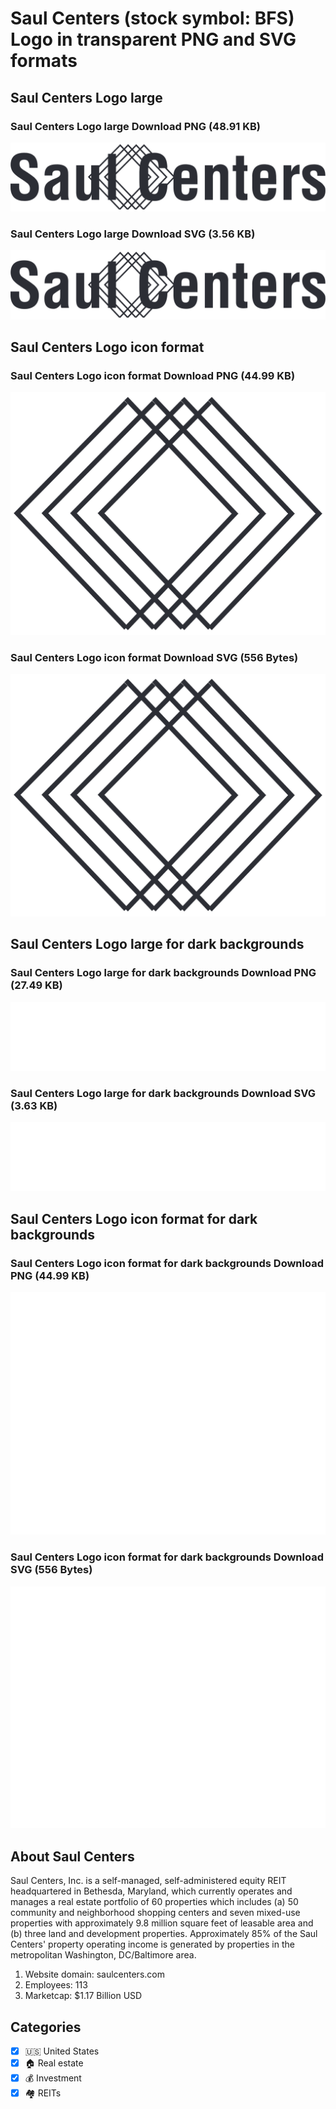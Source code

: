 # Saul Centers (stock symbol: BFS) Logo in transparent PNG and SVG formats

## Saul Centers Logo large

### Saul Centers Logo large Download PNG (48.91 KB)

![Saul Centers Logo large Download PNG (48.91 KB)](/img/orig/BFS_BIG-c2b0f54d.png)

### Saul Centers Logo large Download SVG (3.56 KB)

![Saul Centers Logo large Download SVG (3.56 KB)](/img/orig/BFS_BIG-5b2e1498.svg)

## Saul Centers Logo icon format

### Saul Centers Logo icon format Download PNG (44.99 KB)

![Saul Centers Logo icon format Download PNG (44.99 KB)](/img/orig/BFS-c514686c.png)

### Saul Centers Logo icon format Download SVG (556 Bytes)

![Saul Centers Logo icon format Download SVG (556 Bytes)](/img/orig/BFS-d59a9884.svg)

## Saul Centers Logo large for dark backgrounds

### Saul Centers Logo large for dark backgrounds Download PNG (27.49 KB)

![Saul Centers Logo large for dark backgrounds Download PNG (27.49 KB)](/img/orig/BFS_BIG.D-ca2ef9fb.png)

### Saul Centers Logo large for dark backgrounds Download SVG (3.63 KB)

![Saul Centers Logo large for dark backgrounds Download SVG (3.63 KB)](/img/orig/BFS_BIG.D-68ec30e4.svg)

## Saul Centers Logo icon format for dark backgrounds

### Saul Centers Logo icon format for dark backgrounds Download PNG (44.99 KB)

![Saul Centers Logo icon format for dark backgrounds Download PNG (44.99 KB)](/img/orig/BFS.D-83846072.png)

### Saul Centers Logo icon format for dark backgrounds Download SVG (556 Bytes)

![Saul Centers Logo icon format for dark backgrounds Download SVG (556 Bytes)](/img/orig/BFS.D-7e535e40.svg)

## About Saul Centers

Saul Centers, Inc. is a self-managed, self-administered equity REIT headquartered in Bethesda, Maryland, which currently operates and manages a real estate portfolio of 60 properties which includes (a) 50 community and neighborhood shopping centers and seven mixed-use properties with approximately 9.8 million square feet of leasable area and (b) three land and development properties. Approximately 85% of the Saul Centers' property operating income is generated by properties in the metropolitan Washington, DC/Baltimore area.

1. Website domain: saulcenters.com
2. Employees: 113
3. Marketcap: $1.17 Billion USD


## Categories
- [x] 🇺🇸 United States
- [x] 🏠 Real estate
- [x] 💰 Investment
- [x] 🏘️ REITs
